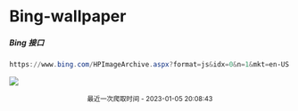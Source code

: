 # Bing-wallpaper

##### Bing 接口

```powershell
https://www.bing.com/HPImageArchive.aspx?format=js&idx=0&n=1&mkt=en-US
```

 ![](https://s.cn.bing.net/th?id=OHR.HIISSF_EN-US4182845947_1920x1080.jpg)

<p align='center' >
    <small>
        最近一次爬取时间 - 2023-01-05 20:08:43
    </small>
</p>
